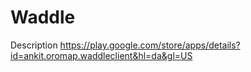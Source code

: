# Waddle
Description
https://play.google.com/store/apps/details?id=ankit.oromap.waddleclient&hl=da&gl=US
